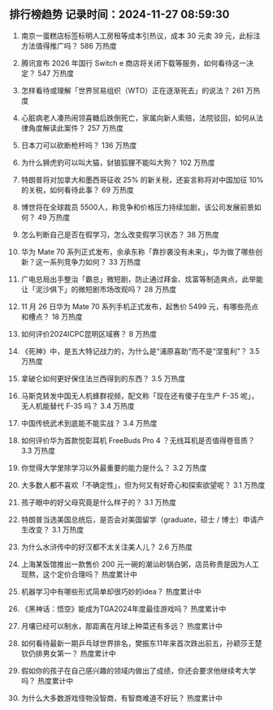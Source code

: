 
## 排行榜趋势 记录时间：2024-11-27 08:59:30
  
  1. 南京一蛋糕店标签标明人工房租等成本引热议，成本 30 元卖 39 元，此标注方法值得推广吗？ 586 万热度
    
  2. 腾讯宣布 2026 年国行 Switch e 商店将关闭下载等服务，如何看待这一决定？ 547 万热度
    
  3. 怎样看待或理解「世界贸易组织（WTO）正在逐渐死去」的说法？ 261 万热度
    
  4. 心脏病老人凑热闹领喜糖后跌倒死亡，家属向新人索赔，法院驳回，如何从法律角度解读此案件？ 257 万热度
    
  5. 日本刀可以砍断枪杆吗？ 136 万热度
    
  6. 为什么狮虎豹可以叫大猫，豺狼狐狸不能叫大狗？ 102 万热度
    
  7. 特朗普将对加拿大和墨西哥征收 25% 的新关税，还妄言称将对中国加征 10% 的关税，如何看待此事？ 69 万热度
    
  8. 博世将在全球裁员 5500人，称竞争和价格压力持续加剧，该公司发展前景如何？ 49 万热度
    
  9. 怎么判断自己是否在假学习，怎么改变假学习状态？ 38 万热度
    
  10. 华为 Mate 70 系列正式发布，余承东称「靠抄袭没有未来」，华为做了哪些创新？这一系列竞争力如何？ 33 万热度
    
  11. 广电总局出手整治「霸总」微短剧，防止通过拜金、炫富等制造爽点，此举能让「泥沙俱下」的微短剧市场改观吗？ 28 万热度
    
  12. 11 月 26 日华为 Mate 70 系列手机正式发布，起售价 5499 元，有哪些亮点和槽点？ 18 万热度
    
  13. 如何评价2024ICPC昆明区域赛？ 8 万热度
    
  14. 《死神》中，是五大特记战力的，为什么是“浦原喜助”而不是“涅茧利”？ 3.5 万热度
    
  15. 拿破仑如何更好保住法兰西得到的东西？ 3.5 万热度
    
  16. 马斯克转发中国无人机蜂群视频，配文称「现在还有傻子在生产 F-35 呢」，无人机能替代 F-35 吗？ 3.4 万热度
    
  17. 中国传统武术到底能不能实战？ 3.4 万热度
    
  18. 如何评价华为首款悦彰耳机 FreeBuds Pro 4 ？无线耳机是否值得卷音质？ 3.3 万热度
    
  19. 你觉得大学里除学习以外最重要的能力是什么？ 3.2 万热度
    
  20. 大多数人都不喜欢「不确定性」，但为何又有好奇心和探索欲望呢？ 3.1 万热度
    
  21. 孩子眼中的好父母究竟是什么样子的？ 3.1 万热度
    
  22. 特朗普当选美国总统后，是否会对美国留学（graduate，硕士 / 博士）申请产生改变？ 3.1 万热度
    
  23. 为什么水浒传中的好汉都不太关注美人儿？ 2.6 万热度
    
  24. 上海某饭馆推出一款售价 200 元一碗的潮汕砂锅白粥，店员称贵是因为人工现熬，这个定价合理吗？ 热度累计中
    
  25. 机器学习中有哪些形式简单却很巧妙的idea？ 热度累计中
    
  26. 《黑神话：悟空》能成为TGA2024年度最佳游戏吗？ 热度累计中
    
  27. 月壤已经可以制水，那距离在月球上种菜还有多远？ 热度累计中
    
  28. 如何看待最新一期乒乓球世界排名，樊振东11年来首次跌出前五，孙颖莎王楚钦仍排男女第一？ 热度累计中
    
  29. 假如你的孩子在自己感兴趣的领域内做出了成绩，你还会要求他继续考大学吗？ 热度累计中
    
  30. 为什么大多数游戏怪物没智商，有智商难道不好玩？ 热度累计中
    